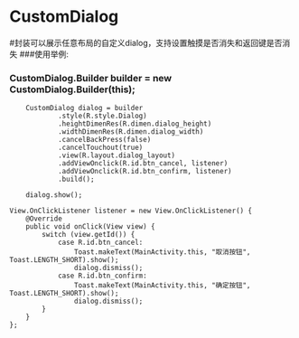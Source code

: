 # CustomDialog
#封装可以展示任意布局的自定义dialog，支持设置触摸是否消失和返回键是否消失
###使用举例:
 
###   CustomDialog.Builder builder = new CustomDialog.Builder(this);
        CustomDialog dialog = builder
                .style(R.style.Dialog)
                .heightDimenRes(R.dimen.dialog_height)
                .widthDimenRes(R.dimen.dialog_width)
                .cancelBackPress(false)
                .cancelTouchout(true)
                .view(R.layout.dialog_layout)
                .addViewOnclick(R.id.btn_cancel, listener)
                .addViewOnclick(R.id.btn_confirm, listener)
                .build();

        dialog.show();

    View.OnClickListener listener = new View.OnClickListener() {
        @Override
        public void onClick(View view) {
            switch (view.getId()) {
                case R.id.btn_cancel:
                    Toast.makeText(MainActivity.this, "取消按钮", Toast.LENGTH_SHORT).show();
                    dialog.dismiss();
                case R.id.btn_confirm:
                    Toast.makeText(MainActivity.this, "确定按钮", Toast.LENGTH_SHORT).show();
                    dialog.dismiss();
            }
        }
    };
